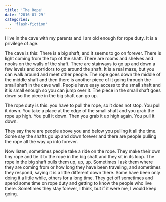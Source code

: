 ```yaml
---
title: 'The Rope'
date: '2016-01-29'
categories:
  - 'flash-fiction'
---
```


I live in the cave with my parents and I am old enough for rope duty. It is a
privilege of age.

The cave is this: There is a big shaft, and it seems to go on forever. There is
light coming from the top of the shaft. There are rooms and shelves and nooks on
the walls of the shaft. There are stairways to go up and down a few levels and
corridors to go around the shaft. It is a real maze, but you can walk around and
meet other people. The rope goes down the middle of the middle shaft and then
there is another piece of it going through the small shaft in the cave wall.
People have easy access to the small shaft and it is small enough so you can
jump over it. The piece in the small shaft goes down so the piece in the big
shaft can go up.

The rope duty is this: you have to pull the rope, so it does not stop. You pull
it down. You take a place at the edge of the small shaft and you grab the rope
up high. You pull it down. Then you grab it up high again. You pull it down.

They say there are people above you and below you pulling it all the time. Some
say the shafts go up and down forever and there are people pulling the rope all
the way up into forever.

Now listen, sometimes people take a ride on the rope. They make their own tiny
rope and tie it to the rope in the big shaft and they sit in its loop. The rope
in the big shaft pulls them up, up, up. Sometimes I ask them where they are
coming from or how long they have been traveling, and sometimes they respond,
saying it is a little different down there. Some have been only doing it a
little while, others for a long time. They get off sometimes and spend some time
on rope duty and getting to know the people who live there. Sometimes they stay
forever, I think, but if it were me, I would keep going.
